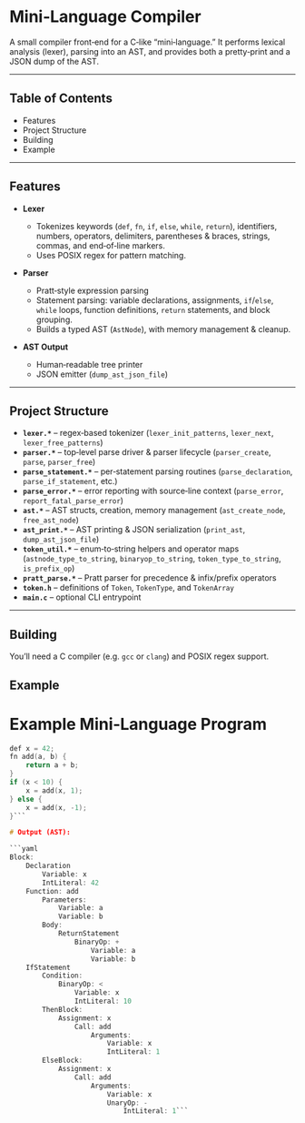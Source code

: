 # Mini‑Language Compiler

A small compiler front‑end for a C‑like “mini‑language.” It performs lexical analysis (lexer), parsing into an AST, and provides both a pretty‑print and a JSON dump of the AST.

---

## Table of Contents

- Features  
- Project Structure  
- Building  
- Example  

---

## Features

- **Lexer**  
  - Tokenizes keywords (`def`, `fn`, `if`, `else`, `while`, `return`), identifiers, numbers, operators, delimiters, parentheses & braces, strings, commas, and end‑of‑line markers.  
  - Uses POSIX regex for pattern matching.  

- **Parser**  
  - Pratt‑style expression parsing  
  - Statement parsing: variable declarations, assignments, `if`/`else`, `while` loops, function definitions, `return` statements, and block grouping.  
  - Builds a typed AST (`AstNode`), with memory management & cleanup.  

- **AST Output**  
  - Human‑readable tree printer  
  - JSON emitter (`dump_ast_json_file`)  

---

## Project Structure

- **`lexer.*`** – regex‑based tokenizer (`lexer_init_patterns`, `lexer_next`, `lexer_free_patterns`)  
- **`parser.*`** – top‑level parse driver & parser lifecycle (`parser_create`, `parse`, `parser_free`)  
- **`parse_statement.*`** – per‑statement parsing routines (`parse_declaration`, `parse_if_statement`, etc.)  
- **`parse_error.*`** – error reporting with source‑line context (`parse_error`, `report_fatal_parse_error`)  
- **`ast.*`** – AST structs, creation, memory management (`ast_create_node`, `free_ast_node`)  
- **`ast_print.*`** – AST printing & JSON serialization (`print_ast`, `dump_ast_json_file`)  
- **`token_util.*`** – enum‑to‑string helpers and operator maps (`astnode_type_to_string`, `binaryop_to_string`, `token_type_to_string`, `is_prefix_op`)  
- **`pratt_parse.*`** – Pratt parser for precedence & infix/prefix operators  
- **`token.h`** – definitions of `Token`, `TokenType`, and `TokenArray`  
- **`main.c`** – optional CLI entrypoint  

---

## Building

You’ll need a C compiler (e.g. `gcc` or `clang`) and POSIX regex support.


## Example
# Example Mini‑Language Program

```c
def x = 42;
fn add(a, b) {
    return a + b;
}
if (x < 10) {
    x = add(x, 1);
} else {
    x = add(x, -1);
}```

# Output (AST):

```yaml
Block:
    Declaration
        Variable: x
        IntLiteral: 42
    Function: add
        Parameters:
            Variable: a
            Variable: b
        Body:
            ReturnStatement
                BinaryOp: +
                    Variable: a
                    Variable: b
    IfStatement
        Condition:
            BinaryOp: <
                Variable: x
                IntLiteral: 10
        ThenBlock:
            Assignment: x
                Call: add
                    Arguments:
                        Variable: x
                        IntLiteral: 1
        ElseBlock:
            Assignment: x
                Call: add
                    Arguments:
                        Variable: x
                        UnaryOp: -
                            IntLiteral: 1```
